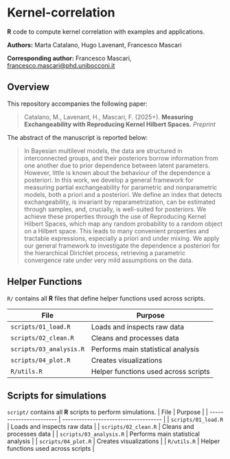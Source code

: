 # Kernel-correlation

**R** code to compute kernel correlation with examples and applications.

**Authors:** Marta Catalano, Hugo Lavenant, Francesco Mascari

**Corresponding author:** Francesco Mascari, [francesco.mascari@phd.unibocconi.it](mailto:francesco.mascari@phd.unibocconi.it)


## Overview

This repository accompanies the following paper:
> Catalano, M., Lavenant, H., Mascari, F. (2025+). **Measuring Exchangeability with Reproducing Kernel Hilbert Spaces.** *Preprint*

The abstract of the manuscript is reported below:
> In Bayesian multilevel models, the data are structured in interconnected groups, and their posteriors borrow information from one another due to prior dependence between latent parameters. However, little is known about the behaviour of the dependence a posteriori. In this work, we develop a general framework for measuring partial exchangeability for parametric and nonparametric models, both a priori and a posteriori. We define an index that detects exchangeability, is invariant by reparametrization, can be estimated through samples, and, crucially, is well-suited for posteriors. We achieve these properties through the use of Reproducing Kernel Hilbert Spaces, which map any random probability to a random object on a Hilbert space. This leads to many convenient properties and tractable expressions, especially a priori and under mixing. We apply our general framework to investigate the dependence a posteriori for the hierarchical Dirichlet process, retrieving a parametric convergence rate under very mild assumptions on the data.


## Helper Functions
`R/` contains all **R** files that define helper functions used across scripts.

| File                    | Purpose                              |
| ----------------------- | ------------------------------------ |
| `scripts/01_load.R`     | Loads and inspects raw data          |
| `scripts/02_clean.R`    | Cleans and processes data            |
| `scripts/03_analysis.R` | Performs main statistical analysis   |
| `scripts/04_plot.R`     | Creates visualizations               |
| `R/utils.R`             | Helper functions used across scripts |


## Scripts for simulations
`script/` contains all **R** scripts to perform simulations.
| File                    | Purpose                              |
| ----------------------- | ------------------------------------ |
| `scripts/01_load.R`     | Loads and inspects raw data          |
| `scripts/02_clean.R`    | Cleans and processes data            |
| `scripts/03_analysis.R` | Performs main statistical analysis   |
| `scripts/04_plot.R`     | Creates visualizations               |
| `R/utils.R`             | Helper functions used across scripts |